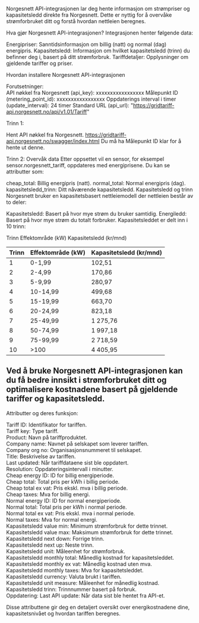 Norgesnett API-integrasjonen lar deg hente informasjon om strømpriser og kapasitetsledd direkte fra Norgesnett. Dette er nyttig for å overvåke strømforbruket ditt og forstå hvordan nettleien beregnes.

Hva gjør Norgesnett API-integrasjonen?
Integrasjonen henter følgende data:

Energipriser: Sanntidsinformasjon om billig (natt) og normal (dag) energipris.
Kapasitetsledd: Informasjon om hvilket kapasitetsledd (trinn) du befinner deg i, basert på ditt strømforbruk.
Tariffdetaljer: Opplysninger om gjeldende tariffer og priser.

Hvordan installere Norgesnett API-integrasjonen

Forutsetninger:  
API nøkkel fra Norgesnett (api_key): xxxxxxxxxxxxxxxxx
Målepunkt ID (metering_point_id): xxxxxxxxxxxxxxxxx
Oppdaterings interval i timer (update_interval): 24 timer
Standard URL (api_url): "https://gridtariff-api.norgesnett.no/api/v1.01/Tariff"

Trinn 1:

Hent API nøkkel fra Norgesnett. https://gridtariff-api.norgesnett.no/swagger/index.html
Du må ha Målepunkt ID klar for å hente ut denne.

Trinn 2: Overvåk data
Etter oppsettet vil en sensor, for eksempel sensor.norgesnett_tariff, oppdateres med energiprisene. Du kan se attributter som:

cheap_total: Billig energipris (natt).
normal_total: Normal energipris (dag).
kapasitetsledd_trinn: Ditt nåværende kapasitetsledd.
Kapasitetsledd og trinn
Norgesnett bruker en kapasitetsbasert nettleiemodell der nettleien består av to deler:

Kapasitetsledd: Basert på hvor mye strøm du bruker samtidig.
Energiledd: Basert på hvor mye strøm du totalt forbruker.
Kapasitetsleddet er delt inn i 10 trinn:

Trinn	Effektområde (kW)	Kapasitetsledd (kr/mnd)  

| Trinn | Effektområde (kW) | Kapasitetsledd (kr/mnd)|
|-------|-------------------|-------------------------|
| 1     | 0-1,99            | 102,51                  |
| 2     | 2-4,99            | 170,86                  |
| 3     | 5-9,99            | 280,97                  |
| 4     | 10-14,99          | 499,68                  |
| 5     | 15-19,99          | 663,70                  |
| 6     | 20-24,99          | 823,18                  |
| 7     | 25-49,99          | 1 275,76                |
| 8     | 50-74,99          | 1 997,18                |
| 9     | 75-99,99          | 2 718,59                |
| 10    | >100              | 4 405,95                |

Ved å bruke Norgesnett API-integrasjonen kan du få bedre innsikt i strømforbruket ditt og optimalisere kostnadene basert på gjeldende tariffer og kapasitetsledd.  
-------------  
Attributter og deres funksjon:  
  
Tariff ID: Identifikator for tariffen.  
Tariff key: Type tariff.  
Product: Navn på tariffproduktet.  
Company name: Navnet på selskapet som leverer tariffen.  
Company org no: Organisasjonsnummeret til selskapet.  
Title: Beskrivelse av tariffen.  
Last updated: Når tariffdataene sist ble oppdatert.  
Resolution: Oppdateringsintervall i minutter.  
Cheap energy ID: ID for billig energiperiode.  
Cheap total: Total pris per kWh i billig periode.  
Cheap total ex vat: Pris ekskl. mva i billig periode.  
Cheap taxes: Mva for billig energi.  
Normal energy ID: ID for normal energiperiode.  
Normal total: Total pris per kWh i normal periode.  
Normal total ex vat: Pris ekskl. mva i normal periode.  
Normal taxes: Mva for normal energi.  
Kapasitetsledd value min: Minimum strømforbruk for dette trinnet.  
Kapasitetsledd value max: Maksimum strømforbruk for dette trinnet.  
Kapasitetsledd next down: Forrige trinn.  
Kapasitetsledd next up: Neste trinn.  
Kapasitetsledd unit: Måleenhet for strømforbruk.  
Kapasitetsledd monthly total: Månedlig kostnad for kapasitetsleddet.  
Kapasitetsledd monthly ex vat: Månedlig kostnad uten mva.  
Kapasitetsledd monthly taxes: Mva for kapasitetsleddet.  
Kapasitetsledd currency: Valuta brukt i tariffen.  
Kapasitetsledd unit measure: Måleenhet for månedlig kostnad.  
Kapasitetsledd trinn: Trinnnummer basert på forbruk.  
Oppdatering: Last API update: Når data sist ble hentet fra API-et.  
  
  
Disse attributtene gir deg en detaljert oversikt over energikostnadene dine, kapasitetsnivået og hvordan tariffen beregnes.
